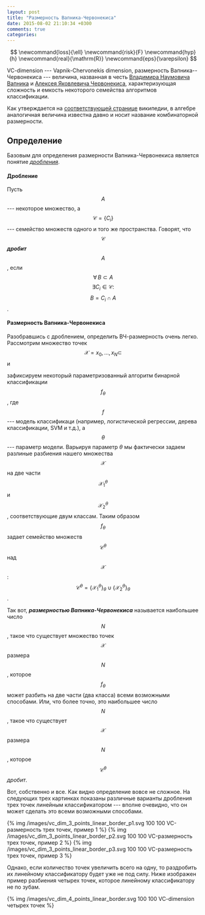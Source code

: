 ```yaml
---
layout: post
title: "Размерность Вапника-Червонекиса"
date: 2015-08-02 21:10:34 +0300
comments: true
categories: 
---
```


$$
\newcommand{loss}{\ell}
\newcommand{risk}{F}
\newcommand{hyp}{h}
\newcommand{real}{\mathrm{R}}
\newcommand{eps}{\varepsilon}
$$


VC-dimension --- Vapnik-Chervonekis dimension, размерность Вапника--Червонекиса --- величина, названная в честь [Владимира Наумовича Вапника](https://ru.wikipedia.org/wiki/%D0%92%D0%B0%D0%BF%D0%BD%D0%B8%D0%BA,_%D0%92%D0%BB%D0%B0%D0%B4%D0%B8%D0%BC%D0%B8%D1%80_%D0%9D%D0%B0%D1%83%D0%BC%D0%BE%D0%B2%D0%B8%D1%87) и [Алексея Яковлевича Червонекиса](https://ru.wikipedia.org/wiki/%D0%A7%D0%B5%D1%80%D0%B2%D0%BE%D0%BD%D0%B5%D0%BD%D0%BA%D0%B8%D1%81,_%D0%90%D0%BB%D0%B5%D0%BA%D1%81%D0%B5%D0%B9_%D0%AF%D0%BA%D0%BE%D0%B2%D0%BB%D0%B5%D0%B2%D0%B8%D1%87), характеризующая сложность и емкость некоторого семейства алгоритмов классификации. 

Как утверждается на [соответствующей странице](https://ru.wikipedia.org/wiki/%D0%A0%D0%B0%D0%B7%D0%BC%D0%B5%D1%80%D0%BD%D0%BE%D1%81%D1%82%D1%8C_%D0%92%D0%B0%D0%BF%D0%BD%D0%B8%D0%BA%D0%B0_%E2%80%94_%D0%A7%D0%B5%D1%80%D0%B2%D0%BE%D0%BD%D0%B5%D0%BD%D0%BA%D0%B8%D1%81%D0%B0) википедии, в алгебре аналогичная величина известна давно и носит название комбинаторной размерности.

## Определение
Базовым для определения размерности Вапника-Червонекиса является понятие [*дробления*](https://en.wikipedia.org/wiki/Shattered_set). 


#### Дробление
Пусть $$A$$ --- некоторое множество, а $$\mathcal{C}=\{C_i\}$$ --- семейство множеств одного и того же пространства. 
Говорят, что $$\mathcal{C}$$ **_дробит_** $$A$$, если 
$$\forall \, B\subset A$$ $$\exists C_i \in \mathcal{C}:$$ $$B = C_i \cap A$$.

#### Размерность Вапника-Червонекиса
Разобравшись с дроблением, определить ВЧ-размерность очень легко. 
Рассмотрим множество точек $$\mathcal{X}={x_0,\ldots,x_N} \subset$$ и
<!-- 
разделены на два класса: $$\mathcal{X}=\mathcal{X}_1 \cup \mathcal{X}_2$$, где $$\mathcal{X}_1\cap \mathcal{X}_2 = \emptyset$$.  -
-->
зафиксируем некоторый параметризованный алгоритм бинарной классификации $$f_\theta$$, где $$f$$ --- модель классификаци (например, логистической регрессии, дерева классификации, SVM и т.д.), а $$\theta$$ --- параметр модели. 
Варьируя параметр $\theta$ мы фактически задаем разлиные разбиения нашего множества $$\mathcal{X}$$ на две части $$\mathcal{X}_1^{\theta}$$ и $$\mathcal{X}_2^{\theta}$$, соответствующие двум классам. Таким образом $$f_\theta$$ задает семейство множеств $$\mathcal{C}^\theta$$ над $$\mathcal{X}$$: $$\mathcal{C}^\theta=\left\{\mathcal{X}_1^{\theta}\right\}_\theta \cup \left\{\mathcal{X}_2^{\theta}\right\}_\theta$$.

Так вот, **_размерностью Вапника-Червонекиса_** называется наибольшее число $$N$$, такое что существует множество точек $$\mathcal{X}$$ размера $$N$$, которое  $$f_\theta$$ может разбить на две части (два класса) всеми возможными способами. Или, что более точно, это наибольшее число $$N$$, такое что существует  $$\mathcal{X}$$ размера $$N$$, которое $$\mathcal{C}^\theta$$ *дробит*.

Вот, собственно и все. Как видно определение вовсе не сложное. 
На следующих трех картинках показаны различные варианты дробления трех точек линейным классификатором --- вполне очевидно, что он может сделать это всеми возможными способами.

{% img /images/vc_dim_3_points_linear_border_p1.svg 100 100  VC-размерность трех точек, пример 1 %}
{% img /images/vc_dim_3_points_linear_border_p2.svg 100 100  VC-размерность трех точек, пример 2 %}
{% img /images/vc_dim_3_points_linear_border_p3.svg 100 100  VC-размерность трех точек, пример 3 %}

Однако, если количество точек увеличить всего на одну, то раздробить их линейному классификатору будет уже не под силу. Ниже изображен пример разбиения четырех точек, которое линейному классификатору не по зубам.

{% img /images/vc_dim_4_points_linear_border.svg 100 100  VC-dimension четырех точек %}





